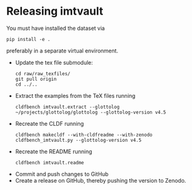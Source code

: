 # Releasing imtvault

You must have installed the dataset via
```shell
pip install -e .
```
preferably in a separate virtual environment.

- Update the tex file submodule:
  ```shell
  cd raw/raw_texfiles/
  git pull origin
  cd ../..
  ```
- Extract the examples from the TeX files running
  ```shell
  cldfbench imtvault.extract --glottolog ~/projects/glottolog/glottolog --glottolog-version v4.5
  ```
- Recreate the CLDF running
  ```shell
  cldfbench makecldf --with-cldfreadme --with-zenodo cldfbench_imtvault.py --glottolog-version v4.5
  ```
- Recreate the README running
  ```shell
  cldfbench imtvault.readme
  ```
- Commit and push changes to GitHub
- Create a release on GitHub, thereby pushing the version to Zenodo.
